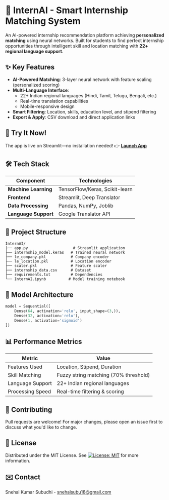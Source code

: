 # 🚀 InternAI - Smart Internship Matching System

An AI-powered internship recommendation platform achieving **personalized matching** using neural networks. Built for students to find perfect internship opportunities through intelligent skill and location matching with **22+ regional language support**.

## ✨ Key Features
- **AI-Powered Matching**: 3-layer neural network with feature scaling (personalized scoring)
- **Multi-Language Interface**: 
  - 22+ Indian regional languages (Hindi, Tamil, Telugu, Bengali, etc.)
  - Real-time translation capabilities
  - Mobile-responsive design
- **Smart Filtering**: Location, skills, education level, and stipend filtering
- **Export & Apply**: CSV download and direct application links

## 🚀 Try It Now!
The app is live on Streamlit—no installation needed!
👉 **[Launch App](https://internai.streamlit.app/)**

## 🛠 Tech Stack
| Component | Technologies |
|-----------|--------------|
| **Machine Learning** | TensorFlow/Keras, Scikit-learn |
| **Frontend** | Streamlit, Deep Translator |
| **Data Processing** | Pandas, NumPy, Joblib |
| **Language Support** | Google Translator API |

## 📂 Project Structure
```
InternAI/
├── app.py                    # Streamlit application
├── internship_model.keras   # Trained neural network
├── le_company.pkl           # Company encoder
├── le_location.pkl          # Location encoder
├── scaler.pkl               # Feature scaler
├── internship_data.csv      # Dataset
├── requirements.txt         # Dependencies
└── InternAI.ipynb          # Model training notebook
```

## 🧠 Model Architecture
```python
model = Sequential([
    Dense(64, activation='relu', input_shape=(3,)),
    Dense(32, activation='relu'),
    Dense(1, activation='sigmoid')
])
```

## 📊 Performance Metrics
| Metric | Value |
|--------|-------|
| Features Used | Location, Stipend, Duration |
| Skill Matching | Fuzzy string matching (70% threshold) |
| Language Support | 22+ Indian regional languages |
| Processing Speed | Real-time filtering & scoring |

## 🤝 Contributing
Pull requests are welcome! For major changes, please open an issue first to discuss what you'd like to change.

## 📜 License
Distributed under the MIT License. See [![License: MIT](https://img.shields.io/badge/License-MIT-yellow.svg)](https://opensource.org/licenses/MIT) for more information.

## ✉️ Contact
Snehal Kumar Subudhi - snehalsubu18@gmail.com